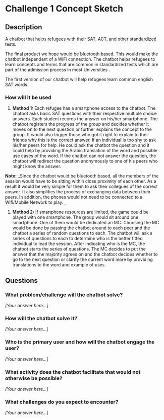 # Challenge 1 Concept Sketch

## Description

A chatbot that helps refugees with their SAT, ACT, and other standardized tests.

The final product we hope would be bluetooth based. This would make the chatbot independent of a WiFi connection. The chatbot helps refugees to learn concepts and terms that are common in standardized tests which are part of the admission process in most Universities .  

The first version of our chatbot will help refugees learn common english SAT words.

### How will it  be used
1. **Method 1:**
Each refugee has a smartphone access to the chatbot. The chatbot asks basic SAT questions with their respective multiple choice answers. Each student records the answer on his/her smartphone. The chatbot registers the progress of the group and decides whether it moves on to the next question or further explains the concept to the group. It would also trigger those who got it right to explain to their friends why this is the correct answer. If an individual is too shy to ask his/her peers for help. He could ask the chatbot the question and it could help by providing the Arabic translation of the word and possible use cases of the word. If the chatbot can not answer the question, the chatbot will redirect the question anonymously to one of his peers who might know the answer.

**Note:** _Since the chatbot would be bluetooth based, all the members of the session would have to be sitting within close proximity of each other. As a result it would be very simple for them to ask their collegues of the correct answer. It also simplifies the process of exchanging data between their peers. In addition, the phones would not need to be connected to a Wifi/Mobile Network to play. _  

1. **Method 2:** If smartphone resources are limited, the game could be played with one smartphone. The group would sit around one smartphone. One of them would be dedicated an MC. Choosing the MC would be done by passing the chatbot around to each peer and the chatbot a series of random questions to each. The chatbot will ask a series of questions to each to determine who is the better fitted individual to lead the session. After indicating who is the MC, the chatbot starts the series of questions. The MC decides to put the answer that the majority agrees on and the chatbot decides whether to go to the next question or clarify the current word more by providing translations to the word and example of uses. 

## Questions

### What problem/challenge will the chatbot solve?

*[Your answer here...]*

### How will the chatbot solve it?

*[Your answer here...]*

### Who is the primary user and how will the chatbot engage the user?

*[Your answer here...]*

### What activity does the chatbot facilitate that would not otherwise be possible?

*[Your answer here...]*

### What challenges do you expect to encounter?

*[Your answer here...]*
